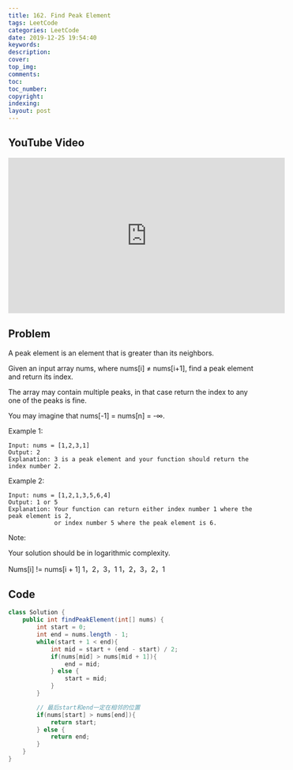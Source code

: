 ```yaml
---
title: 162. Find Peak Element
tags: LeetCode
categories: LeetCode
date: 2019-12-25 19:54:40
keywords:
description:
cover:
top_img:
comments:
toc:
toc_number:
copyright:
indexing:
layout: post
---
```


## YouTube Video

<iframe width="560" height="315" src="https://www.youtube.com/embed/etuTPmks7Dc" frameborder="0" allow="accelerometer; autoplay; encrypted-media; gyroscope; picture-in-picture" allowfullscreen></iframe>

## Problem

A peak element is an element that is greater than its neighbors.

Given an input array nums, where nums[i] ≠ nums[i+1], find a peak element and return its index.

The array may contain multiple peaks, in that case return the index to any one of the peaks is fine.

You may imagine that nums[-1] = nums[n] = -∞.

Example 1:

```
Input: nums = [1,2,3,1]
Output: 2
Explanation: 3 is a peak element and your function should return the index number 2.
```

Example 2:

```
Input: nums = [1,2,1,3,5,6,4]
Output: 1 or 5
Explanation: Your function can return either index number 1 where the peak element is 2,
             or index number 5 where the peak element is 6.
```

Note:

Your solution should be in logarithmic complexity.

Nums[i] != nums[i + 1]
1，2，3，1
1，2，3，2，1

## Code

```java
class Solution {
    public int findPeakElement(int[] nums) {
        int start = 0;
        int end = nums.length - 1;
        while(start + 1 < end){
            int mid = start + (end - start) / 2;
            if(nums[mid] > nums[mid + 1]){
                end = mid;
            } else {
                start = mid;
            }
        }

        // 最后start和end一定在相邻的位置
        if(nums[start] > nums[end]){
            return start;
        } else {
            return end;
        }
    }
}
```
